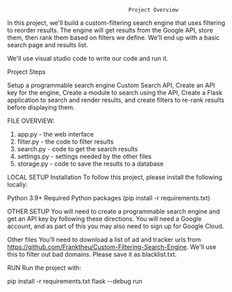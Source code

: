                                            Project Overview
In this project, we'll build a custom-filtering search engine that uses filtering to reorder results. The engine will get results from the Google API, store them, then rank them based on filters we define. We'll end up with a basic search page and results list.

We'll use visual studio code to write our code and run it.

Project Steps

Setup a programmable search engine Custom Search API, 
Create an API key for the engine, 
Create a module to search using the API, 
Create a Flask application to search and render results, 
and create filters to re-rank results before displaying them.

FILE OVERVIEW:

1. app.py - the web interface
2. filter.py - the code to filter results
3. search.py - code to get the search results
4. settings.py - settings needed by the other files
5. storage.py - code to save the results to a database

LOCAL SETUP
Installation
To follow this project, please install the following locally:

Python 3.9+
Required Python packages (pip install -r requirements.txt)

OTHER SETUP
You will need to create a programmable search engine and get an API key by following these directions. You will need a Google account, and as part of this you may also need to sign up for Google Cloud.

Other files
You'll need to download a list of ad and tracker urls from https://github.com/Franktheu/Custom-Filtering-Search-Engine. We'll use this to filter out bad domains. Please save it as blacklist.txt.

RUN
Run the project with:

pip install -r requirements.txt
flask --debug run
